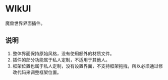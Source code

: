 # WlkUI
魔兽世界界面插件。

## 说明
1. 整体界面保持原始风格，没有使用额外的材质文件。
2. 插件的部分功能属于私人定制，不适用于其他人。
3. 框架位置也属于私人定制，没有设置界面，不支持框架拖拽，所以必须通过修改代码来调整框架位置。
